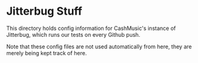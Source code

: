# Jitterbug Stuff

This directory holds config information for CashMusic's instance of Jitterbug,
which runs our tests on every Github push.

Note that these config files are not used automatically from here, they are
merely being kept track of here.
